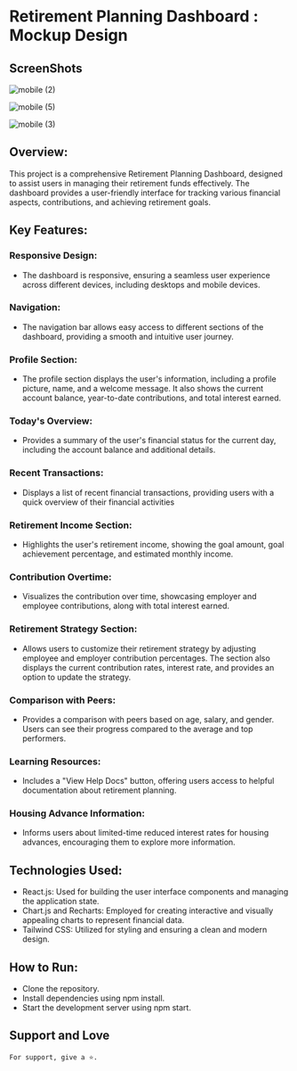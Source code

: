 # Retirement Planning Dashboard : Mockup Design 

## ScreenShots

![mobile (2)](https://github.com/Onkar-Dhotarkar/Retirement_Planning_Dashboard-Mockup_Design/assets/142321110/dc99c000-67f4-4a08-9230-105e65248698)

![mobile (5)](https://github.com/Onkar-Dhotarkar/Retirement_Planning_Dashboard-Mockup_Design/assets/142321110/597c78b9-4a84-45b3-be03-62a953930c2b)

![mobile (3)](https://github.com/Onkar-Dhotarkar/Retirement_Planning_Dashboard-Mockup_Design/assets/142321110/ac261bb2-9e37-40b6-ae4f-9cb6395d007d)


## Overview:
This project is a comprehensive Retirement Planning Dashboard, designed to assist users in managing their retirement funds effectively. The dashboard provides a user-friendly interface for tracking various financial aspects, contributions, and achieving retirement goals.

## Key Features:

### Responsive Design:
- The dashboard is responsive, ensuring a seamless user experience across different devices, including desktops and mobile devices.
  
### Navigation:
- The navigation bar allows easy access to different sections of the dashboard, providing a smooth and intuitive user journey.
  
### Profile Section:
- The profile section displays the user's information, including a profile picture, name, and a welcome message. It also shows the current account balance, year-to-date contributions, and total interest earned.
  
### Today's Overview:
- Provides a summary of the user's financial status for the current day, including the account balance and additional details.
  
### Recent Transactions:
- Displays a list of recent financial transactions, providing users with a quick overview of their financial activities
  
### Retirement Income Section:
- Highlights the user's retirement income, showing the goal amount, goal achievement percentage, and estimated monthly income.
  
### Contribution Overtime:
- Visualizes the contribution over time, showcasing employer and employee contributions, along with total interest earned.
  
### Retirement Strategy Section:
- Allows users to customize their retirement strategy by adjusting employee and employer contribution percentages. The section also displays the current contribution rates, interest rate, and provides an option to update the strategy.
  
### Comparison with Peers:
- Provides a comparison with peers based on age, salary, and gender. Users can see their progress compared to the average and top performers.
  
### Learning Resources:
- Includes a "View Help Docs" button, offering users access to helpful documentation about retirement planning.
  
### Housing Advance Information:
- Informs users about limited-time reduced interest rates for housing advances, encouraging them to explore more information.


## Technologies Used:

- React.js: Used for building the user interface components and managing the application state.
- Chart.js and Recharts: Employed for creating interactive and visually appealing charts to represent financial data.
- Tailwind CSS: Utilized for styling and ensuring a clean and modern design.


## How to Run:

- Clone the repository.
- Install dependencies using npm install.
- Start the development server using npm start.

## Support and Love
`For support, give a ⭐️.`
